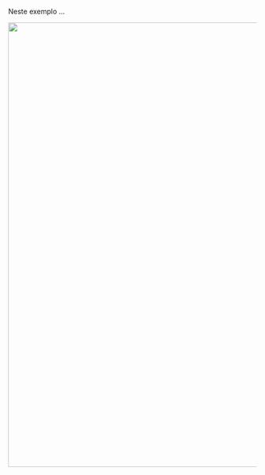 Neste exemplo ...



<div align="center">
<img src="https://user-images.githubusercontent.com/87787728/159991596-0553c75e-82c6-4d08-aed9-0382201da359.png" width="900px" />
</div>
